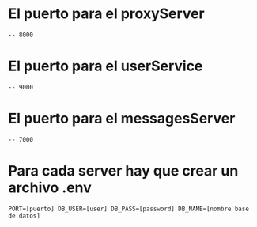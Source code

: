 # El puerto para el proxyServer 
    -- 8000

# El puerto para el userService 
    -- 9000

# El puerto para el messagesServer
    -- 7000

# Para cada server hay que crear un archivo .env

``
    PORT=[puerto]
    DB_USER=[user]
    DB_PASS=[password]
    DB_NAME=[nombre base de datos]
``